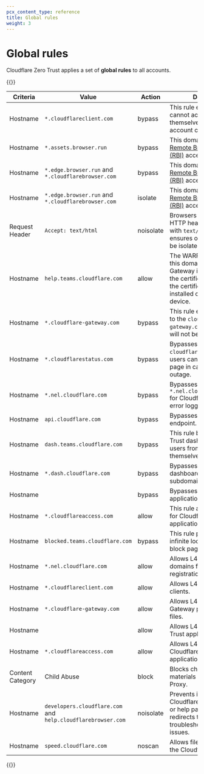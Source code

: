 ```yaml
---
pcx_content_type: reference
title: Global rules
weight: 3
---
```


# Global rules

Cloudflare Zero Trust applies a set of **global rules** to all accounts.

{{<table-wrap>}}

| Criteria         | Value                                                        | Action    | Description                                                                                                                                                             |
| ---------------- | ------------------------------------------------------------ | --------- | ----------------------------------------------------------------------------------------------------------------------------------------------------------------------- |
| Hostname         | `*.cloudflareclient.com`                                     | bypass    | This rule ensures that users cannot accidentally block themselves from making account changes.                                                                          |
| Hostname         | `*.assets.browser.run`                                       | bypass    | This domain is required for [Remote Browser Isolation (RBI)](/cloudflare-one/policies/browser-isolation/) access.                                                       |
| Hostname         | `*.edge.browser.run` and `*.cloudflarebrowser.com`           | bypass    | This domain is required for [Remote Browser Isolation (RBI)](/cloudflare-one/policies/browser-isolation/) access.                                                       |
| Hostname         | `*.edge.browser.run` and `*.cloudflarebrowser.com`           | isolate   | This domain is required for [Remote Browser Isolation (RBI)](/cloudflare-one/policies/browser-isolation/) access.                                                       |
| Request Header   | `Accept: text/html`                                          | noisolate | Browsers issue an `Accept:` HTTP header that begins with `text/html`. This rule ensures only browsers will be isolated.                                                 |
| Hostname         | `help.teams.cloudflare.com`                                  | allow     | The WARP client will use this domain to check if Gateway is on by inspecting the certificate, as well as if the certificate is properly installed on the client device. |
| Hostname         | `*.cloudflare-gateway.com`                                   | bypass    | This rule ensures requests to the `cloudflare-gateway.com` DNS endpoint will not be inspected.                                                                          |
| Hostname         | `*.cloudflarestatus.com`                                     | bypass    | Bypasses `cloudflarestatus.com` so users can reach the status page in case of a Gateway outage.                                                                         |
| Hostname         | `*.nel.cloudflare.com`                                       | bypass    | Bypasses `*.nel.cloudflarestatus.com` for Cloudflare's network error logging feature.                                                                                   |
| Hostname         | `api.cloudflare.com`                                         | bypass    | Bypasses Cloudflare's API endpoint.                                                                                                                                     |
| Hostname         | `dash.teams.cloudflare.com`                                  | bypass    | This rule bypasses the Zero Trust dashboard to prevent users from locking themselves out.                                                                               |
| Hostname         | `*.dash.cloudflare.com`                                      | bypass    | Bypasses the Cloudflare dashboard and subdomains.                                                                                                                       |
| Hostname         |                                                              | bypass    | Bypasses OCSP application.                                                                                                                                              |
| Hostname         | `*.cloudflareaccess.com`                                     | allow     | This rule allows L7 security for Cloudflare Access applications.                                                                                                        |
| Hostname         | `blocked.teams.cloudflare.com`                               | bypass    | This rule prevents an infinite loop on the Gateway block page.                                                                                                          |
| Hostname         | `*.nel.cloudflare.com`                                       | allow     | Allows L4 access to SNI domains for WARP registration.                                                                                                                  |
| Hostname         | `*.cloudflareclient.com`                                     | allow     | Allows L4 access for clients.                                                                                                                                           |
| Hostname         | `*.cloudflare-gateway.com`                                   | allow     | Allows L4 access for the Gateway proxy with PAC files.                                                                                                                  |
| Hostname         |                                                              | allow     | Allows L4 access for Zero Trust applications.                                                                                                                           |
| Hostname         | `*.cloudflareaccess.com`                                     | allow     | Allows L4 access for Cloudflare Access applications.                                                                                                                    |
| Content Category | Child Abuse                                                  | block     | Blocks child abuse materials on the Gateway Proxy.                                                                                                                      |
| Hostname         | `developers.cloudflare.com` and `help.cloudflarebrowser.com` | noisolate | Prevents isolation of Cloudflare developer docs or help pages that RBI redirects to help users troubleshoot configuration issues.                                       |
| Hostname         | `speed.cloudflare.com`                                       | noscan    | Allows files transferred by the Cloudflare speed test.                                                                                                                  |

{{</table-wrap>}}
